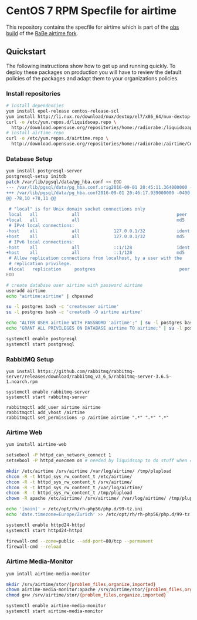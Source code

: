 # CentOS 7 RPM Specfile for airtime

This repository contains the specfile for airtime which is part of the [obs build](https://build.opensuse.org/project/show/home:radiorabe:airtime) of the
[RaBe airtime fork](https://github.com/radiorabe/airtime).

## Quickstart

The following instructions show how to get up and running quickly. To deploy these packages on production you will have to review
the default policies of the packages and adapt them to your organizations policies.

### Install repositories

```bash
# install dependencies
yum install epel-release centos-release-scl
yum install http://li.nux.ro/download/nux/dextop/el7/x86_64/nux-dextop-release-0-5.el7.nux.noarch.rpm
curl -o /etc/yum.repos.d/liquidsoap.repo \
  http://download.opensuse.org/repositories/home:/radiorabe:/liquidsoap/CentOS_7/home:radiorabe:liquidsoap.repo
# install airtime repo
curl -o /etc/yum.repos.d/airtime.repo \
  http://download.opensuse.org/repositories/home:/radiorabe:/airtime/CentOS_7/home:radiorabe:airtime.repo
```

### Database Setup

```bash
yum install postgresql-server
postgresql-setup initdb
patch /var/lib/pgsql/data/pg_hba.conf << EOD
--- /var/lib/pgsql/data/pg_hba.conf.orig2016-09-01 20:45:11.364000000 -0400
+++ /var/lib/pgsql/data/pg_hba.conf2016-09-01 20:46:17.939000000 -0400
@@ -78,10 +78,11 @@
 
 # "local" is for Unix domain socket connections only
 local   all             all                                     peer
+local   all             all                                     md5
 # IPv4 local connections:
-host    all             all             127.0.0.1/32            ident
+host    all             all             127.0.0.1/32            md5
 # IPv6 local connections:
-host    all             all             ::1/128                 ident
+host    all             all             ::1/128                 md5
 # Allow replication connections from localhost, by a user with the
 # replication privilege.
 #local   replication     postgres                                peer
EOD

# create database user airtime with password airtime
useradd airtime
echo "airtime:airtime" | chpasswd

su -l postgres bash -c 'createuser airtime'
su -l postgres bash -c 'createdb -O airtime airtime'

echo "ALTER USER airtime WITH PASSWORD 'airtime';" | su -l postgres bash -c psql
echo "GRANT ALL PRIVILEGES ON DATABASE airtime TO airtime;" | su -l postgres bash -c psql

systemctl enable postgresql
systemctl start postgresql
```

### RabbitMQ Setup

```
yum install https://github.com/rabbitmq/rabbitmq-server/releases/download/rabbitmq_v3_6_5/rabbitmq-server-3.6.5-1.noarch.rpm

systemctl enable rabbitmq-server
systemctl start rabbitmq-server

rabbitmqctl add_user airtime airtime
rabbitmqctl add_vhost /airtime
rabbitmqctl set_permissions -p /airtime airtime ".*" ".*" ".*"
```

### Airtime Web

```bash
yum install airtime-web

setsebool -P httpd_can_network_connect 1
setsebool -P httpd_execmem on # needed by liquidsoap to do stuff when called by php

mkdir /etc/airtime /srv/airtime /var/log/airtime/ /tmp/plupload
chcon -R -t httpd_sys_rw_content_t /etc/airtime/
chcon -R -t httpd_sys_rw_content_t /srv/airtime/
chcon -R -t httpd_sys_rw_content_t /var/log/airtime/
chcon -R -t httpd_sys_rw_content_t /tmp/plupload
chown -R apache /etc/airtime/ /srv/airtime/ /var/log/airtime/ /tmp/plupload

echo '[main]' > /etc/opt/rh/rh-php56/php.d/99-tz.ini
echo 'date.timezone=Europe/Zurich' >> /etc/opt/rh/rh-php56/php.d/99-tz.ini

systemctl enable httpd24-httpd
systemctl start httpd24-httpd

firewall-cmd --zone=public --add-port=80/tcp --permanent
firewall-cmd --reload
```

### Airtime Media-Monitor

```bash
yum intall airtime-media-monitor

mkdir /srv/airtime/stor/{problem_files,organize,imported}
chown airtime-media-monitor:apache /srv/airtime/stor/{problem_files,organize,imported}
chmod g+w /srv/airtime/stor/{problem_files,organize,imported}

systemctl enable airtime-media-monitor
systemctl start airtime-media-monitor
```
